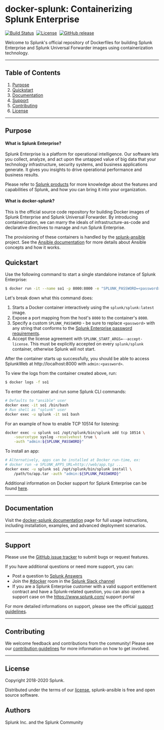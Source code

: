 # docker-splunk: Containerizing Splunk Enterprise

[![Build Status](https://circleci.com/gh/splunk/docker-splunk/tree/develop.svg?style=svg)](https://circleci.com/gh/splunk/docker-splunk/tree/develop)&nbsp;
[![License](https://img.shields.io/badge/License-Apache%202.0-blue.svg)](https://opensource.org/licenses/Apache-2.0)&nbsp;
[![GitHub release](https://img.shields.io/github/v/tag/splunk/docker-splunk?sort=semver&label=Version)](https://github.com/splunk/docker-splunk/releases)

Welcome to Splunk's official repository of Dockerfiles for building Splunk Enterprise and Splunk Universal Forwarder images using containerization technology.

----

## Table of Contents

1. [Purpose](#purpose)
2. [Quickstart](#quickstart)
3. [Documentation](#documentation)
4. [Support](#support)
5. [Contributing](#contributing)
6. [License](#license)

----

## Purpose

#### What is Splunk Enterprise?
Splunk Enterprise is a platform for operational intelligence. Our software lets you collect, analyze, and act upon the untapped value of big data that your technology infrastructure, security systems, and business applications generate. It gives you insights to drive operational performance and business results.

Please refer to [Splunk products](https://www.splunk.com/en_us/software.html) for more knowledge about the features and capabilities of Splunk, and how you can bring it into your organization.

#### What is docker-splunk?
This is the official source code repository for building Docker images of Splunk Enterprise and Splunk Universal Forwarder. By introducing containerization, we can marry the ideals of infrastructure-as-code and declarative directives to manage and run Splunk Enterprise.

The provisioning of these containers is handled by the [splunk-ansible](https://github.com/splunk/splunk-ansible) project. See the [Ansible documentation](http://docs.ansible.com/) for more details about Ansible concepts and how it works.

## Quickstart
Use the following command to start a single standalone instance of Splunk Enterprise:
```bash
$ docker run -it --name so1 -p 8000:8000 -e "SPLUNK_PASSWORD=<password>" -e "SPLUNK_START_ARGS=--accept-license" splunk/splunk:latest
```

Let's break down what this command does:
1. Starts a Docker container interactively using the `splunk/splunk:latest` image.
2. Expose a port mapping from the host's `8000` to the container's `8000`.
3. Specify a custom `SPLUNK_PASSWORD` - be sure to replace `<password>` with any string that conforms to the [Splunk Enterprise password requirements](https://docs.splunk.com/Documentation/Splunk/latest/Security/Configurepasswordsinspecfile).
4. Accept the license agreement with `SPLUNK_START_ARGS=--accept-license`. This must be explicitly accepted on every `splunk/splunk` container, otherwise Splunk will not start.

After the container starts up successfully, you should be able to access SplunkWeb at http://localhost:8000 with `admin:<password>`.

To view the logs from the container created above, run:
```bash
$ docker logs -f so1
```

To enter the container and run some Splunk CLI commands:
```bash
# Defaults to "ansible" user
docker exec -it so1 /bin/bash
# Run shell as "splunk" user
docker exec -u splunk -it so1 bash
```

For an example of how to enable TCP 10514 for listening:
```bash
docker exec -u splunk so1 /opt/splunk/bin/splunk add tcp 10514 \
    -sourcetype syslog -resolvehost true \
    -auth "admin:${SPLUNK_PASSWORD}"
```

To install an app:
```bash
# Alternatively, apps can be installed at Docker run-time, ex:
# docker run -e SPLUNK_APPS_URL=http://web/app.tgz ...
docker exec -u splunk so1 /opt/splunk/bin/splunk install \
	/path/to/app.tar -auth "admin:${SPLUNK_PASSWORD}"
```

Additional information on Docker support for Splunk Enterprise can be found [here](https://docs.splunk.com/Documentation/Splunk/latest/Installation/DeployandrunSplunkEnterpriseinsideDockercontainers).

---

## Documentation
Visit the [docker-splunk documentation](https://splunk.github.io/docker-splunk/) page for full usage instructions, including installation, examples, and advanced deployment scenarios.

---

## Support
Please use the [GitHub issue tracker](https://github.com/splunk/docker-splunk/issues) to submit bugs or request features.

If you have additional questions or need more support, you can:
* Post a question to [Splunk Answers](http://answers.splunk.com)
* Join the [#docker](https://splunk-usergroups.slack.com/messages/C1RH09ERM/) room in the [Splunk Slack channel](http://splunk-usergroups.slack.com)
* If you are a Splunk Enterprise customer with a valid support entitlement contract and have a Splunk-related question, you can also open a support case on the https://www.splunk.com/ support portal

For more detailed informations on support, please see the official [support guidelines](docs/SUPPORT.md).

---

## Contributing
We welcome feedback and contributions from the community! Please see our [contribution guidelines](docs/CONTRIBUTING.md) for more information on how to get involved. 

--- 

## License
Copyright 2018-2020 Splunk.

Distributed under the terms of our [license](docs/LICENSE.md), splunk-ansible is free and open source software.

## Authors
Splunk Inc. and the Splunk Community
